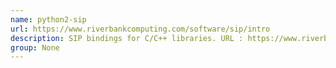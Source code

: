 ```yaml
---
name: python2-sip
url: https://www.riverbankcomputing.com/software/sip/intro
description: SIP bindings for C/C++ libraries. URL : https://www.riverbankcomputing.com/software/sip/intro Groups : None
group: None
---
```

